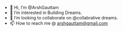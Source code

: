 - 👋 Hi, I’m @ArshGauttam
- 👀 I’m interested in Building Dreams.
- 💞️ I’m looking to collaborate on @collabrative dreams.
- 📫 How to reach me @ arshgauttam@gmail.com

<!---
ArshGauttam/ArshGauttam is a ✨ special ✨ repository because its `README.md` (this file) appears on your GitHub profile.
You can click the Preview link to take a look at your changes.
--->
